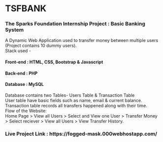 # TSFBANK
<h3>The Sparks Foundation Internship Project : Basic Banking System</h3>
A Dynamic Web Application used to transfer money between multiple users (Project contains 10 dummy users).<br>
Stack used -
<h4>Front-end : HTML, CSS, Bootstrap &amp; Javascript</h4>
<h4>Back-end : PHP</h4>
<h4>Database : MySQL</h4>
Database contains two Tables- Users Table &amp; Transaction Table <br>
User table have basic fields such as name, email &amp; current balance. <br>
Transaction table records all transfers happened along with their time. <br>
Flow of the Website: <br>
Home Page > View all Users > Select and View one User > Transfer Money > Select reciever > View all Users > View Transfer History.<br>
<h3>Live Project Link : https://fogged-mask.000webhostapp.com/</h3>
